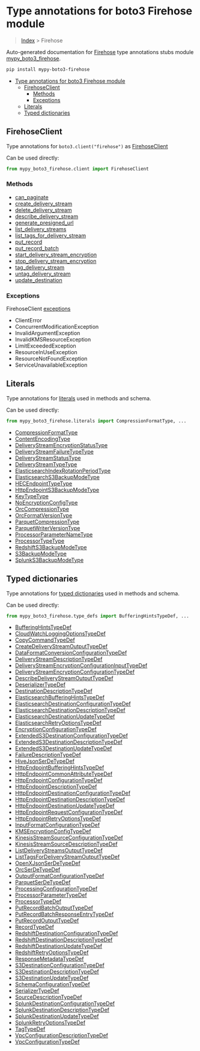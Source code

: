 # Type annotations for boto3 Firehose module

> [Index](..) > Firehose

Auto-generated documentation for
[Firehose](https://boto3.amazonaws.com/v1/documentation/api/1.17.76/reference/services/firehose.html#Firehose)
type annotations stubs module
[mypy_boto3_firehose](https://pypi.org/project/mypy-boto3-firehose/).

```bash
pip install mypy-boto3-firehose
```

- [Type annotations for boto3 Firehose module](#type-annotations-for-boto3-firehose-module)
  - [FirehoseClient](#firehoseclient)
    - [Methods](#methods)
    - [Exceptions](#exceptions)
  - [Literals](#literals)
  - [Typed dictionaries](#typed-dictionaries)

## FirehoseClient

Type annotations for `boto3.client("firehose")` as
[FirehoseClient](./client.md)

Can be used directly:

```python
from mypy_boto3_firehose.client import FirehoseClient
```

### Methods

- [can_paginate](./client.md#can_paginate)
- [create_delivery_stream](./client.md#create_delivery_stream)
- [delete_delivery_stream](./client.md#delete_delivery_stream)
- [describe_delivery_stream](./client.md#describe_delivery_stream)
- [generate_presigned_url](./client.md#generate_presigned_url)
- [list_delivery_streams](./client.md#list_delivery_streams)
- [list_tags_for_delivery_stream](./client.md#list_tags_for_delivery_stream)
- [put_record](./client.md#put_record)
- [put_record_batch](./client.md#put_record_batch)
- [start_delivery_stream_encryption](./client.md#start_delivery_stream_encryption)
- [stop_delivery_stream_encryption](./client.md#stop_delivery_stream_encryption)
- [tag_delivery_stream](./client.md#tag_delivery_stream)
- [untag_delivery_stream](./client.md#untag_delivery_stream)
- [update_destination](./client.md#update_destination)

### Exceptions

FirehoseClient [exceptions](./client.md#exceptions)

- ClientError
- ConcurrentModificationException
- InvalidArgumentException
- InvalidKMSResourceException
- LimitExceededException
- ResourceInUseException
- ResourceNotFoundException
- ServiceUnavailableException

## Literals

Type annotations for [literals](./literals.md) used in methods and schema.

Can be used directly:

```python
from mypy_boto3_firehose.literals import CompressionFormatType, ...
```

- [CompressionFormatType](./literals.md#compressionformattype)
- [ContentEncodingType](./literals.md#contentencodingtype)
- [DeliveryStreamEncryptionStatusType](./literals.md#deliverystreamencryptionstatustype)
- [DeliveryStreamFailureTypeType](./literals.md#deliverystreamfailuretypetype)
- [DeliveryStreamStatusType](./literals.md#deliverystreamstatustype)
- [DeliveryStreamTypeType](./literals.md#deliverystreamtypetype)
- [ElasticsearchIndexRotationPeriodType](./literals.md#elasticsearchindexrotationperiodtype)
- [ElasticsearchS3BackupModeType](./literals.md#elasticsearchs3backupmodetype)
- [HECEndpointTypeType](./literals.md#hecendpointtypetype)
- [HttpEndpointS3BackupModeType](./literals.md#httpendpoints3backupmodetype)
- [KeyTypeType](./literals.md#keytypetype)
- [NoEncryptionConfigType](./literals.md#noencryptionconfigtype)
- [OrcCompressionType](./literals.md#orccompressiontype)
- [OrcFormatVersionType](./literals.md#orcformatversiontype)
- [ParquetCompressionType](./literals.md#parquetcompressiontype)
- [ParquetWriterVersionType](./literals.md#parquetwriterversiontype)
- [ProcessorParameterNameType](./literals.md#processorparameternametype)
- [ProcessorTypeType](./literals.md#processortypetype)
- [RedshiftS3BackupModeType](./literals.md#redshifts3backupmodetype)
- [S3BackupModeType](./literals.md#s3backupmodetype)
- [SplunkS3BackupModeType](./literals.md#splunks3backupmodetype)

## Typed dictionaries

Type annotations for [typed dictionaries](./type_defs.md) used in methods and
schema.

Can be used directly:

```python
from mypy_boto3_firehose.type_defs import BufferingHintsTypeDef, ...
```

- [BufferingHintsTypeDef](./type_defs.md#bufferinghintstypedef)
- [CloudWatchLoggingOptionsTypeDef](./type_defs.md#cloudwatchloggingoptionstypedef)
- [CopyCommandTypeDef](./type_defs.md#copycommandtypedef)
- [CreateDeliveryStreamOutputTypeDef](./type_defs.md#createdeliverystreamoutputtypedef)
- [DataFormatConversionConfigurationTypeDef](./type_defs.md#dataformatconversionconfigurationtypedef)
- [DeliveryStreamDescriptionTypeDef](./type_defs.md#deliverystreamdescriptiontypedef)
- [DeliveryStreamEncryptionConfigurationInputTypeDef](./type_defs.md#deliverystreamencryptionconfigurationinputtypedef)
- [DeliveryStreamEncryptionConfigurationTypeDef](./type_defs.md#deliverystreamencryptionconfigurationtypedef)
- [DescribeDeliveryStreamOutputTypeDef](./type_defs.md#describedeliverystreamoutputtypedef)
- [DeserializerTypeDef](./type_defs.md#deserializertypedef)
- [DestinationDescriptionTypeDef](./type_defs.md#destinationdescriptiontypedef)
- [ElasticsearchBufferingHintsTypeDef](./type_defs.md#elasticsearchbufferinghintstypedef)
- [ElasticsearchDestinationConfigurationTypeDef](./type_defs.md#elasticsearchdestinationconfigurationtypedef)
- [ElasticsearchDestinationDescriptionTypeDef](./type_defs.md#elasticsearchdestinationdescriptiontypedef)
- [ElasticsearchDestinationUpdateTypeDef](./type_defs.md#elasticsearchdestinationupdatetypedef)
- [ElasticsearchRetryOptionsTypeDef](./type_defs.md#elasticsearchretryoptionstypedef)
- [EncryptionConfigurationTypeDef](./type_defs.md#encryptionconfigurationtypedef)
- [ExtendedS3DestinationConfigurationTypeDef](./type_defs.md#extendeds3destinationconfigurationtypedef)
- [ExtendedS3DestinationDescriptionTypeDef](./type_defs.md#extendeds3destinationdescriptiontypedef)
- [ExtendedS3DestinationUpdateTypeDef](./type_defs.md#extendeds3destinationupdatetypedef)
- [FailureDescriptionTypeDef](./type_defs.md#failuredescriptiontypedef)
- [HiveJsonSerDeTypeDef](./type_defs.md#hivejsonserdetypedef)
- [HttpEndpointBufferingHintsTypeDef](./type_defs.md#httpendpointbufferinghintstypedef)
- [HttpEndpointCommonAttributeTypeDef](./type_defs.md#httpendpointcommonattributetypedef)
- [HttpEndpointConfigurationTypeDef](./type_defs.md#httpendpointconfigurationtypedef)
- [HttpEndpointDescriptionTypeDef](./type_defs.md#httpendpointdescriptiontypedef)
- [HttpEndpointDestinationConfigurationTypeDef](./type_defs.md#httpendpointdestinationconfigurationtypedef)
- [HttpEndpointDestinationDescriptionTypeDef](./type_defs.md#httpendpointdestinationdescriptiontypedef)
- [HttpEndpointDestinationUpdateTypeDef](./type_defs.md#httpendpointdestinationupdatetypedef)
- [HttpEndpointRequestConfigurationTypeDef](./type_defs.md#httpendpointrequestconfigurationtypedef)
- [HttpEndpointRetryOptionsTypeDef](./type_defs.md#httpendpointretryoptionstypedef)
- [InputFormatConfigurationTypeDef](./type_defs.md#inputformatconfigurationtypedef)
- [KMSEncryptionConfigTypeDef](./type_defs.md#kmsencryptionconfigtypedef)
- [KinesisStreamSourceConfigurationTypeDef](./type_defs.md#kinesisstreamsourceconfigurationtypedef)
- [KinesisStreamSourceDescriptionTypeDef](./type_defs.md#kinesisstreamsourcedescriptiontypedef)
- [ListDeliveryStreamsOutputTypeDef](./type_defs.md#listdeliverystreamsoutputtypedef)
- [ListTagsForDeliveryStreamOutputTypeDef](./type_defs.md#listtagsfordeliverystreamoutputtypedef)
- [OpenXJsonSerDeTypeDef](./type_defs.md#openxjsonserdetypedef)
- [OrcSerDeTypeDef](./type_defs.md#orcserdetypedef)
- [OutputFormatConfigurationTypeDef](./type_defs.md#outputformatconfigurationtypedef)
- [ParquetSerDeTypeDef](./type_defs.md#parquetserdetypedef)
- [ProcessingConfigurationTypeDef](./type_defs.md#processingconfigurationtypedef)
- [ProcessorParameterTypeDef](./type_defs.md#processorparametertypedef)
- [ProcessorTypeDef](./type_defs.md#processortypedef)
- [PutRecordBatchOutputTypeDef](./type_defs.md#putrecordbatchoutputtypedef)
- [PutRecordBatchResponseEntryTypeDef](./type_defs.md#putrecordbatchresponseentrytypedef)
- [PutRecordOutputTypeDef](./type_defs.md#putrecordoutputtypedef)
- [RecordTypeDef](./type_defs.md#recordtypedef)
- [RedshiftDestinationConfigurationTypeDef](./type_defs.md#redshiftdestinationconfigurationtypedef)
- [RedshiftDestinationDescriptionTypeDef](./type_defs.md#redshiftdestinationdescriptiontypedef)
- [RedshiftDestinationUpdateTypeDef](./type_defs.md#redshiftdestinationupdatetypedef)
- [RedshiftRetryOptionsTypeDef](./type_defs.md#redshiftretryoptionstypedef)
- [ResponseMetadataTypeDef](./type_defs.md#responsemetadatatypedef)
- [S3DestinationConfigurationTypeDef](./type_defs.md#s3destinationconfigurationtypedef)
- [S3DestinationDescriptionTypeDef](./type_defs.md#s3destinationdescriptiontypedef)
- [S3DestinationUpdateTypeDef](./type_defs.md#s3destinationupdatetypedef)
- [SchemaConfigurationTypeDef](./type_defs.md#schemaconfigurationtypedef)
- [SerializerTypeDef](./type_defs.md#serializertypedef)
- [SourceDescriptionTypeDef](./type_defs.md#sourcedescriptiontypedef)
- [SplunkDestinationConfigurationTypeDef](./type_defs.md#splunkdestinationconfigurationtypedef)
- [SplunkDestinationDescriptionTypeDef](./type_defs.md#splunkdestinationdescriptiontypedef)
- [SplunkDestinationUpdateTypeDef](./type_defs.md#splunkdestinationupdatetypedef)
- [SplunkRetryOptionsTypeDef](./type_defs.md#splunkretryoptionstypedef)
- [TagTypeDef](./type_defs.md#tagtypedef)
- [VpcConfigurationDescriptionTypeDef](./type_defs.md#vpcconfigurationdescriptiontypedef)
- [VpcConfigurationTypeDef](./type_defs.md#vpcconfigurationtypedef)
